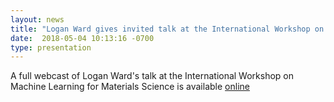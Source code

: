 ```yaml
---
layout: news
title: "Logan Ward gives invited talk at the International Workshop on Machine Learning for Materials Science"
date:  2018-05-04 10:13:16 -0700
type: presentation
---
```

A full webcast of Logan Ward's talk at the International Workshop on Machine Learning for Materials Science is available [online](http://physics.aalto.fi/en/current/events/2018-05-03ml)
